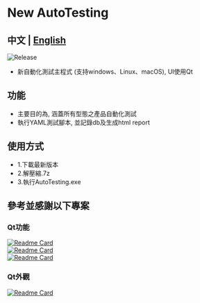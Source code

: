 # New AutoTesting

## 中文 | [English](README_EN.md)

![Release](https://img.shields.io/badge/Python-3.11.6%2B-blue)

- 新自動化測試主程式 (支持windows、Linux、macOS), UI使用Qt

## 功能
- 主要目的為, 涵蓋所有型態之產品自動化測試
- 執行YAML測試腳本, 並記錄db及生成html report

## 使用方式
- 1.下載最新版本 
- 2.解壓縮.7z
- 3.執行AutoTesting.exe

## 參考並感謝以下專案
### Qt功能
[![Readme Card](https://github-readme-stats.vercel.app/api/pin/?username=PyQt5&repo=PyQt)](https://github.com/PyQt5/PyQt)  
[![Readme Card](https://github-readme-stats.vercel.app/api/pin/?username=tonquer&repo=picacg-qt)](https://github.com/tonquer/picacg-qt)  
[![Readme Card](https://github-readme-stats.vercel.app/api/pin/?username=PyQt5&repo=PyQtClient)](https://github.com/PyQt5/PyQtClient)  
### Qt外觀
[![Readme Card](https://github-readme-stats.vercel.app/api/pin/?username=UN-GCPDS&repo=qt-material)](https://github.com/UN-GCPDS/qt-material)  